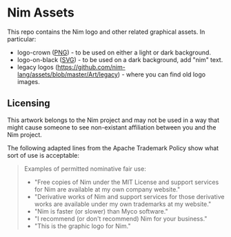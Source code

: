 # Nim Assets

This repo contains the Nim logo and other related graphical assets. In particular:

* logo-crown ([PNG](https://github.com/nim-lang/assets/blob/master/Art/logo-crown.png)) - to be used on either a light or dark background.
* logo-on-black ([SVG](https://github.com/nim-lang/assets/blob/master/Art/logo-on-black.svg)) - to be used on a dark background, add "nim" text.
* legacy logos (https://github.com/nim-lang/assets/blob/master/Art/legacy) - where you can find old logo images.

## Licensing

This artwork belongs to the Nim project and may not be used in a way that might cause someone to see non-existant affiliation between you and the Nim project.

The following adapted lines from the Apache Trademark Policy show what sort of use is acceptable:

> Examples of permitted nominative fair use:
> 
>  - "Free copies of Nim under the MIT License and support services for Nim are available at my own company website."
>  - "Derivative works of Nim and support services for those derivative works are available under my own trademarks at my website."
>  - "Nim is faster (or slower) than Myco software."
>  - "I recommend (or don't recommend) Nim for your business."
>  - "This <here> is the graphic logo for Nim."
